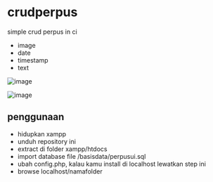 # crudperpus
simple crud perpus in ci


- image
- date
- timestamp
- text

![image](https://user-images.githubusercontent.com/32717763/54430591-a1462880-4756-11e9-98e9-e31e054052ff.png)

![image](https://user-images.githubusercontent.com/32717763/54435592-6f878e80-4763-11e9-9efc-e11e026b6a3e.png)

## penggunaan
- hidupkan xampp
- unduh repository ini
- extract di folder xampp/htdocs
- import database file /basisdata/perpusui.sql
- ubah config.php, kalau kamu install di localhost lewatkan step ini
- browse localhost/namafolder
